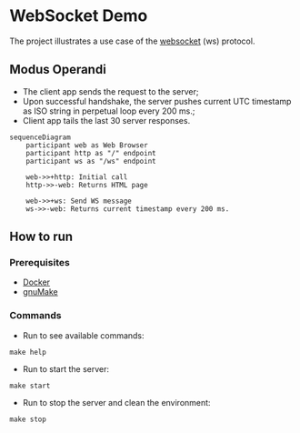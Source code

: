 # WebSocket Demo

The project illustrates a use case of the [websocket](https://www.rfc-editor.org/rfc/rfc6455) (ws) protocol.

## Modus Operandi

- The client app sends the request to the server;
- Upon successful handshake, the server pushes current UTC timestamp as ISO string in perpetual loop every 200 ms.;
- Client app tails the last 30 server responses.

```mermaid
sequenceDiagram
    participant web as Web Browser
    participant http as "/" endpoint
    participant ws as "/ws" endpoint
    
    web->>+http: Initial call
    http->>-web: Returns HTML page
    
    web->>+ws: Send WS message
    ws->>-web: Returns current timestamp every 200 ms. 
```

## How to run

### Prerequisites

- [Docker](https://www.docker.com/)
- [gnuMake](https://www.gnu.org/software/make/)

### Commands

- Run to see available commands:

```commandline
make help
```

- Run to start the server:

```commandline
make start
```

- Run to stop the server and clean the environment:

```commandline
make stop
```
